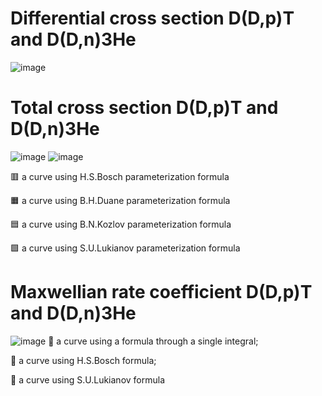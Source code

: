# Differential cross section D(D,p)T and D(D,n)3He
![image](https://github.com/Ul1anchik/Plasma-Physics-Lab/assets/142611307/87725ef1-bfc1-4fa0-ba4a-eb09737b9957)

# Total cross section D(D,p)T and D(D,n)3He

![image](https://github.com/Ul1anchik/Plasma-Physics-Lab/assets/142611307/357395d0-0ef9-46f8-9f1f-be2c62d24148)
![image](https://github.com/Ul1anchik/Plasma-Physics-Lab/assets/142611307/e86b80d1-f8c1-4898-9eae-8a00af1272e1)

&#x1F7E5; a curve using H.S.Bosch parameterization formula 

&#x1F7E7; a curve using B.H.Duane parameterization formula

&#x1F7E6; a curve using B.N.Kozlov parameterization formula

&#x1F7E9; a curve using S.U.Lukianov parameterization formula

# Maxwellian rate coefficient D(D,p)T and D(D,n)3He
![image](https://github.com/Ul1anchik/Plasma-Physics-Lab/assets/142611307/56d03485-9e27-4a47-b5bf-5c705ca94dd6)
&#x1F4D8; a curve using a formula through a single integral;

&#x1F4D9; a curve using H.S.Bosch formula;

&#x1F4D7; a curve using S.U.Lukianov formula

